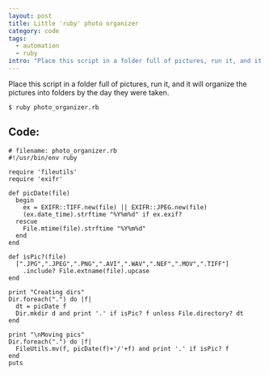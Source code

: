 ```yaml
--- 
layout: post
title: Little 'ruby' photo organizer
category: code
tags:
  - automation
  - ruby
intro: "Place this script in a folder full of pictures, run it, and it will <strong>organize the pictures</strong> into folders by the day they were taken."
---
```


Place this script in a folder full of pictures, run it, and it will organize
the pictures into folders by the day they were taken.

    
    $ ruby photo_organizer.rb
    

## Code:

    
    # filename: photo_organizer.rb
    #!/usr/bin/env ruby

    require 'fileutils'
    require 'exifr'
    
    def picDate(file)
      begin 
        ex = EXIFR::TIFF.new(file) || EXIFR::JPEG.new(file)
        (ex.date_time).strftime "%Y%m%d" if ex.exif?
      rescue
        File.mtime(file).strftime "%Y%m%d"
      end
    end
    
    def isPic?(file)
      [".JPG",".JPEG",".PNG",".AVI",".WAV",".NEF",".MOV",".TIFF"]
        .include? File.extname(file).upcase
    end
    
    print "Creating dirs"
    Dir.foreach(".") do |f|
      dt = picDate f 
      Dir.mkdir d and print '.' if isPic? f unless File.directory? dt
    end
    
    print "\nMoving pics"
    Dir.foreach(".") do |f| 
      FileUtils.mv(f, picDate(f)+'/'+f) and print '.' if isPic? f
    end
    puts
    

